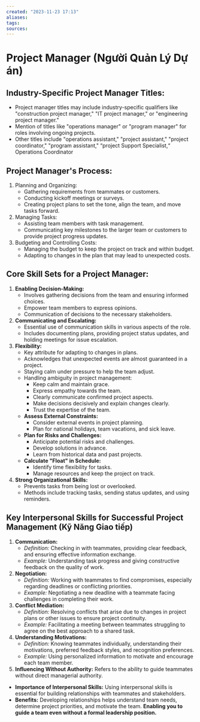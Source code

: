 ```yaml
---
created: "2023-11-23 17:13"
aliases: 
tags: 
sources:
---
```


# Project Manager (Người Quản Lý Dự án)

## **Industry-Specific Project Manager Titles:**

- Project manager titles may include industry-specific qualifiers like "construction project manager," "IT project manager," or "engineering project manager."
- Mention of titles like "operations manager" or "program manager" for roles involving ongoing projects.
- Other titles include "operations assistant," "project assistant," "project coordinator," "program assistant," “project Support Specialist,“ Operations Coordinator

## **Project Manager's Process:**

1. Planning and Organizing:
	- Gathering requirements from teammates or customers.
	- Conducting kickoff meetings or surveys.
	- Creating project plans to set the tone, align the team, and move tasks forward.
2. Managing Tasks:
	- Assisting team members with task management.
	- Communicating key milestones to the larger team or customers to provide project progress updates.
3. Budgeting and Controlling Costs:
	- Managing the budget to keep the project on track and within budget.
	- Adapting to changes in the plan that may lead to unexpected costs.

## **Core Skill Sets for a Project Manager:**

1. **Enabling Decision-Making:**
	- Involves gathering decisions from the team and ensuring informed choices.
	- Empower team members to express opinions.
	- Communication of decisions to the necessary stakeholders.
2. **Communicating and Escalating:**
	- Essential use of communication skills in various aspects of the role.
	- Includes documenting plans, providing project status updates, and holding meetings for issue escalation.
3. **Flexibility:**
	- Key attribute for adapting to changes in plans.
	- Acknowledges that unexpected events are almost guaranteed in a project.
	- Staying calm under pressure to help the team adjust.
	- Handling ambiguity in project management:
		- Keep calm and maintain grace.
		- Express empathy towards the team.
		- Clearly communicate confirmed project aspects.
		- Make decisions decisively and explain changes clearly.
		- Trust the expertise of the team.
	- **Assess External Constraints:**
		- Consider external events in project planning.
		- Plan for national holidays, team vacations, and sick leave.
	- **Plan for Risks and Challenges:**
		- Anticipate potential risks and challenges.
		- Develop solutions in advance.
		- Learn from historical data and past projects.
	- **Calculate "Float" in Schedule:**
		- Identify time flexibility for tasks.
		- Manage resources and keep the project on track.
4. **Strong Organizational Skills:**
	- Prevents tasks from being lost or overlooked.
	- Methods include tracking tasks, sending status updates, and using reminders.

## Key Interpersonal Skills for Successful Project Management (Kỹ Năng Giao tiếp)

1. **Communication:**
	- _Definition:_ Checking in with teammates, providing clear feedback, and ensuring effective information exchange.
	- _Example:_ Understanding task progress and giving constructive feedback on the quality of work.
2. **Negotiation:**
	- _Definition:_ Working with teammates to find compromises, especially regarding deadlines or conflicting priorities.
	- _Example:_ Negotiating a new deadline with a teammate facing challenges in completing their work.
3. **Conflict Mediation:**
	- _Definition:_ Resolving conflicts that arise due to changes in project plans or other issues to ensure project continuity.
	- _Example:_ Facilitating a meeting between teammates struggling to agree on the best approach to a shared task.
4. **Understanding Motivations:**
	- _Definition:_ Knowing teammates individually, understanding their motivations, preferred feedback styles, and recognition preferences.
	- _Example:_ Using personalized information to motivate and encourage each team member.
5. **Influencing Without Authority:** Refers to the ability to guide teammates without direct managerial authority.
- **Importance of Interpersonal Skills:** Using interpersonal skills is essential for building relationships with teammates and stakeholders.
- **Benefits:** Developing relationships helps understand team needs, determine project priorities, and motivate the team. **Enabling you to guide a team even without a formal leadership position.**

